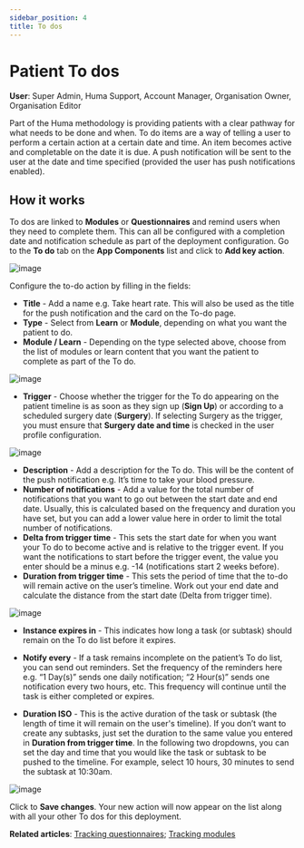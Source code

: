 ```yaml
---
sidebar_position: 4
title: To dos 
---
```

# Patient To dos
**User**: Super Admin, Huma Support, Account Manager, Organisation Owner, Organisation Editor

Part of the Huma methodology is providing patients with a clear pathway for what needs to be done and when. To do items are a way of telling a user to perform a certain action at a certain date and time. An item becomes active and completable on the date it is due. A push notification will be sent to the user at the date and time specified (provided the user has push notifications enabled). 
## How it works​
To dos are linked to **Modules** or **Questionnaires** and remind users when they need to complete them. This can all be configured with a completion date and notification schedule as part of the deployment configuration.
Go to the **To do** tab on the **App Components** list and click to **Add key action**.

![image](https://user-images.githubusercontent.com/110832367/184093126-68751081-a907-4239-9692-e27375eccce2.png)

Configure the to-do action by filling in the fields:
- **Title** - Add a name e.g. Take heart rate. This will also be used as the title for the push notification and the card on the To-do page.
- **Type** - Select from **Learn** or **Module**, depending on what you want the patient to do.
- **Module / Learn** - Depending on the type selected above, choose from the list of modules or learn content that you want the patient to complete as part of the To do.

![image](https://user-images.githubusercontent.com/110832367/183857873-d09110f5-c7ff-432e-8b46-6daabeeef2b9.png)

- **Trigger** - Choose whether the trigger for the To do appearing on the patient timeline is as soon as they sign up (**Sign Up**) or according to a scheduled surgery date (**Surgery**). If selecting Surgery as the trigger, you must ensure that **Surgery date and time** is checked in the user profile configuration.  

![image](https://user-images.githubusercontent.com/110832367/183857983-9b3eda26-3670-43a9-ab65-c8dc4b038f85.png)

- **Description** - Add a description for the To do. This will be the content of the push notification e.g. It’s time to take your blood pressure.
- **Number of notifications** - Add a value for the total number of notifications that you want to go out between the start date and end date. Usually, this is calculated based on the frequency and duration you have set, but you can add a lower value here in order to limit the total number of notifications.
- **Delta from trigger time** - This sets the start date for when you want your To do to become active and is relative to the trigger event. If you want the notifications to start before the trigger event, the value you enter should be a minus e.g. -14 (notifications start 2 weeks before).
- **Duration from trigger time** - This sets the period of time that the to-do will remain active on the user’s timeline. Work out your end date and calculate the distance from the start date (Delta from trigger time).

![image](https://user-images.githubusercontent.com/110832367/183858203-a523c072-3c57-4312-a959-a0bd52427e14.png)

- **Instance expires in** - This indicates how long a task (or subtask) should remain on the To do list before it expires. 
- **Notify every** - If a task remains incomplete on the patient’s To do list, you can send out reminders. Set the frequency of the reminders here e.g. “1 Day(s)” sends one daily notification; “2 Hour(s)” sends one notification every two hours, etc. This frequency will continue until the task is either completed or expires.

- **Duration ISO** - This is the active duration of the task or subtask (the length of time it will remain on the user's timeline). If you don’t want to create any subtasks, just set the duration to the same value you entered in **Duration from trigger time**.
In the following two dropdowns, you can set the day and time that you would like the task or subtask to be pushed to the timeline. For example, select 10 hours, 30 minutes to send the subtask at 10:30am. 

![image](https://user-images.githubusercontent.com/110832367/183858311-f63c0f61-f196-4107-984f-e5a4e82236aa.png)

Click to **Save changes**. 
Your new action will now appear on the list along with all your other To dos for this deployment. 

**Related articles**: [Tracking questionnaires](https://github.com/huma-engineering/huma-docs/blob/22c357ad2205622dbc5cc3bb6b812d3275b6e0ac/data-collection/AdminPortal/Managing%20Deployments/Configuring%20the%20content/Tracking%20questionnaires.md); [Tracking modules](https://github.com/huma-engineering/huma-docs/blob/aa3b1ee5dd4a151e8cb10bd94e8bf204636d860c/data-collection/AdminPortal/Managing%20Deployments/Configuring%20the%20content/Tracking%20modules.md)
